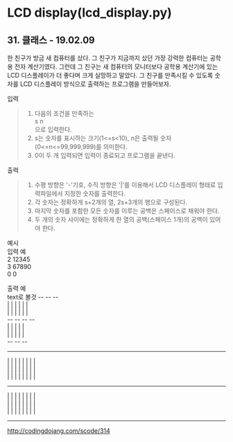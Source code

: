 # LCD display(lcd_display.py)

## 31\. 클래스 - 19.02.09

한 친구가 방금 새 컴퓨터를 샀다. 그 친구가 지금까지 샀던 가장 강력한 컴퓨터는 공학용 전자 계산기였다. 그런데 그 친구는 새 컴퓨터의 모니터보다 공학용 계산기에 있는 LCD 디스플레이가 더 좋다며 크게 실망하고 말았다. 그 친구를 만족시킬 수 있도록 숫자를 LCD 디스플레이 방식으로 출력하는 프로그램을 만들어보자.

입력
> 1. 다음의 조건을 만족하는   
s n  
으로 입력한다.  
> 2. s는 숫자를 표시하는 크기(1<=s<10), n은 출력될 숫자(0<=n<=99,999,999)를 의미한다.
> 3. 0이 두 개 입력되면 입력이 종료되고 프로그램을 끝낸다.

출력
> 1. 수평 방향은 '-'기호, 수직 방향은 '|'를 이용해서 LCD 디스플레이 형태로 입력파일에서 지정한 숫자를 출력한다.
> 2. 각 숫자는 정확하게 s+2개의 열, 2s+3개의 행으로 구성된다.
> 3. 마지막 숫자를 포함한 모든 숫자를 이루는 공백은 스페이스로 채워야 한다.
>4. 두 개의 숫자 사이에는 정확하게 한 열의 공백(스페이스 1개)의 공백이 있어야 한다.

예시  
입력 예  
2 12345  
3 67890  
0 0  

출력 예  
text로 볼것
      --   --        --  
   |    |    | |  | |  
   |    |    | |  | |  
      --   --   --   --  
   | |       |    |    |  
   | |       |    |    |  
      --   --        --  

 ---   ---   ---   ---   ---  
|         | |   | |   | |   |  
|         | |   | |   | |   |  
|         | |   | |   | |   |  
 ---         ---   ---  
|   |     | |   |     | |   |  
|   |     | |   |     | |   |  
|   |     | |   |     | |   |  
 ---         ---   ---   ---  

http://codingdojang.com/scode/314